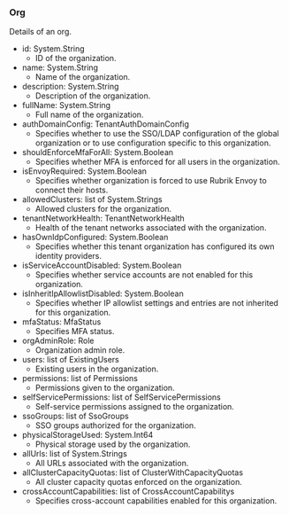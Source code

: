 ### Org
Details of an org.

- id: System.String
  - ID of the organization.
- name: System.String
  - Name of the organization.
- description: System.String
  - Description of the organization.
- fullName: System.String
  - Full name of the organization.
- authDomainConfig: TenantAuthDomainConfig
  - Specifies whether to use the SSO/LDAP configuration of the global organization or to use configuration specific to this organization.
- shouldEnforceMfaForAll: System.Boolean
  - Specifies whether MFA is enforced for all users in the organization.
- isEnvoyRequired: System.Boolean
  - Specifies whether organization is forced to use Rubrik Envoy to connect their hosts.
- allowedClusters: list of System.Strings
  - Allowed clusters for the organization.
- tenantNetworkHealth: TenantNetworkHealth
  - Health of the tenant networks associated with the organization.
- hasOwnIdpConfigured: System.Boolean
  - Specifies whether this tenant organization has configured its own identity providers.
- isServiceAccountDisabled: System.Boolean
  - Specifies whether service accounts are not enabled for this organization.
- isInheritIpAllowlistDisabled: System.Boolean
  - Specifies whether IP allowlist settings and entries are not inherited for this organization.
- mfaStatus: MfaStatus
  - Specifies MFA status.
- orgAdminRole: Role
  - Organization admin role.
- users: list of ExistingUsers
  - Existing users in the organization.
- permissions: list of Permissions
  - Permissions given to the organization.
- selfServicePermissions: list of SelfServicePermissions
  - Self-service permissions assigned to the organization.
- ssoGroups: list of SsoGroups
  - SSO groups authorized for the organization.
- physicalStorageUsed: System.Int64
  - Physical storage used by the organization.
- allUrls: list of System.Strings
  - All URLs associated with the organization.
- allClusterCapacityQuotas: list of ClusterWithCapacityQuotas
  - All cluster capacity quotas enforced on the organization.
- crossAccountCapabilities: list of CrossAccountCapabilitys
  - Specifies cross-account capabilities enabled for this organization.
